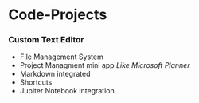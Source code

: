 # Code-Projects

### Custom Text Editor
  * File Management System
  * Project Managment mini app  *_Like Microsoft Planner_*
  * Markdown integrated
  * Shortcuts
  * Jupiter Notebook integration

